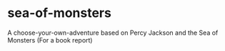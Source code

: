 # sea-of-monsters
A choose-your-own-adventure based on Percy Jackson and the Sea of Monsters (For a book report)
